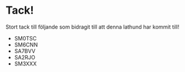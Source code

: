 # Tack!

Stort tack till följande som bidragit till att denna lathund har kommit till!

* SM0TSC
* SM6CNN
* SA7BVV
* SA2RJO
* SM3XXX
